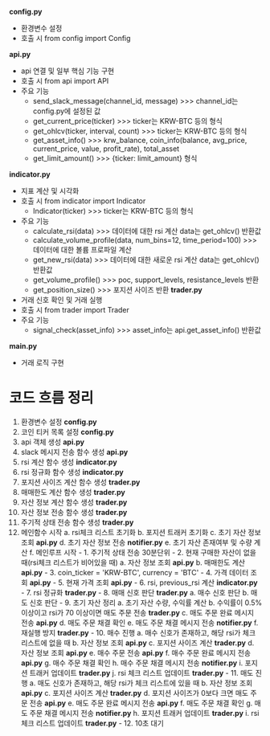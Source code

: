 **config.py**
- 환경변수 설정
- 호출 시 from config import Config

**api.py**
- api 연결 및 일부 핵심 기능 구현
- 호출 시 from api import API
- 주요 기능
    - send_slack_message(channel_id, message) >>> channel_id는 config.py에 설정된 값
    - get_current_price(ticker) >>> ticker는 KRW-BTC 등의 형식
    - get_ohlcv(ticker, interval, count) >>> ticker는 KRW-BTC 등의 형식
    - get_asset_info() >>> krw_balance, coin_info(balance, avg_price, current_price, value, profit_rate), total_asset
    - get_limit_amount() >>> {ticker: limit_amount} 형식

**indicator.py**
- 지표 계산 및 시각화
- 호출 시 from indicator import Indicator
    - Indicator(ticker) >>> ticker는 KRW-BTC 등의 형식
- 주요 기능
    - calculate_rsi(data) >>> 데이터에 대한 rsi 계산 data는 get_ohlcv() 반환값
    - calculate_volume_profile(data, num_bins=12, time_period=100) >>> 데이터에 대한 볼륨 프로파일 계산
    - get_new_rsi(data) >>> 데이터에 대한 새로운 rsi 계산 data는 get_ohlcv() 반환값
    - get_volume_profile() >>> poc, support_levels, resistance_levels 반환
    - get_position_size() >>> 포지션 사이즈 반환
**trader.py**
- 거래 신호 확인 및 거래 실행
- 호출 시 from trader import Trader
- 주요 기능
    - signal_check(asset_info) >>> asset_info는 api.get_asset_info() 반환값

**main.py**
- 거래 로직 구현

# 코드 흐름 정리
1. 환경변수 설정 **config.py**
2. 코인 티커 목록 설정 **config.py**
3. api 객체 생성 **api.py**
4. slack 메시지 전송 함수 생성 **api.py**
5. rsi 계산 함수 생성 **indicator.py**
6. rsi 정규화 함수 생성 **indicator.py**
7. 포지션 사이즈 계산 함수 생성 **trader.py**
8. 매매한도 계산 함수 생성 **trader.py**
9. 자산 정보 계산 함수 생성 **trader.py**
10. 자산 정보 전송 함수 생성 **trader.py**
11. 주기적 상태 전송 함수 생성 **trader.py**
12. 메인함수 시작
    a. rsi체크 리스트 초기화
    b. 포지션 트래커 초기화
    c. 초기 자산 정보 조회 **api.py**
    d. 초기 자산 정보 전송 **notifier.py**
    e. 초기 자산 존재여부 및 수량 계산
    f. 메인루프 시작
        - 1. 주기적 상태 전송 30분단위
        - 2. 현재 구매한 자산이 없을 때(rsi체크 리스트가 비어있을 때)
            a. 자산 정보 조회 **api.py**
            b. 매매한도 계산 **api.py**
        - 3. coin_ticker = 'KRW-BTC', currency = 'BTC'
        - 4. 가격 데이터 조회 **api.py**
        - 5. 현재 가격 조회 **api.py**
        - 6. rsi, previous_rsi 계산 **indicator.py**
        - 7. rsi 정규화 **trader.py**
        - 8. 매매 신호 판단 **trader.py**
            a. 매수 신호 판단
            b. 매도 신호 판단
        - 9. 초기 자산 정리
            a. 초기 자산 수량, 수익률 계산
            b. 수익률이 0.5% 이상이고 rsi가 70 이상이면 매도 주문 전송 **trader.py**
            c. 매도 주문 완료 메시지 전송 **api.py**
            d. 매도 주문 채결 확인
            e. 매도 주문 채결 메시지 전송 **notifier.py**
            f. 재실행 방지 **trader.py**
        - 10. 매수 진행
            a. 매수 신호가 존재하고, 해당 rsi가 체크 리스트에 없을 때
            b. 자산 정보 조회 **api.py**
            c. 포지션 사이즈 계산 **trader.py**
            d. 자산 정보 조회 **api.py**
            e. 매수 주문 전송 **api.py**
            f. 매수 주문 완료 메시지 전송 **api.py**
            g. 매수 주문 채결 확인
            h. 매수 주문 채결 메시지 전송 **notifier.py**
            i. 포지션 트래커 업데이트 **trader.py**
            j. rsi 체크 리스트 업데이트 **trader.py**
        - 11. 매도 진행
            a. 매도 신호가 존재하고, 해당 rsi가 체크 리스트에 있을 때
            b. 자산 정보 조회 **api.py**
            c. 포지션 사이즈 계산 **trader.py**
            d. 포지션 사이즈가 0보다 크면 매도 주문 전송 **api.py**
            e. 매도 주문 완료 메시지 전송 **api.py**
            f. 매도 주문 채결 확인
            g. 매도 주문 채결 메시지 전송 **notifier.py**
            h. 포지션 트래커 업데이트 **trader.py**
            i. rsi 체크 리스트 업데이트 **trader.py**
        - 12. 10초 대기
